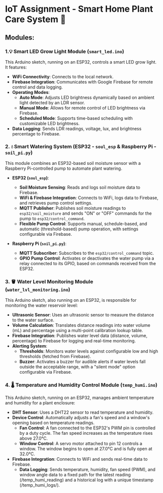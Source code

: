# IoT Assignment - Smart Home Plant Care System 🌱

## Modules:

### 1.💡 Smart LED Grow Light Module (`smart_led.ino`)

This Arduino sketch, running on an ESP32, controls a smart LED grow light. It features:
- **WiFi Connectivity**: Connects to the local network.
- **Firebase Integration**: Communicates with Google Firebase for remote control and data logging.
- **Operating Modes**:
    - **Auto Mode**: Adjusts LED brightness dynamically based on ambient light detected by an LDR sensor.
    - **Manual Mode**: Allows for remote control of LED brightness via Firebase.
    - **Scheduled Mode**: Supports time-based scheduling with customizable LED brightness.
- **Data Logging**: Sends LDR readings, voltage, lux, and brightness percentage to Firebase.

### 2. 💧 Smart Watering System (ESP32 - `soul_esp` & Raspberry Pi - `soil_pi.py`)

This module combines an ESP32-based soil moisture sensor with a Raspberry Pi-controlled pump to automate plant watering.

- **ESP32 (`soul_esp`)**:
    - **Soil Moisture Sensing**: Reads and logs soil moisture data to Firebase.
    - **WiFi & Firebase Integration**: Connects to WiFi, logs data to Firebase, and retrieves pump control settings.
    - **MQTT Publisher**: Publishes soil moisture readings to `esp32/soil_moisture` and sends "ON" or "OFF" commands for the pump to `esp32/control_command`.
    - **Flexible Pump Control**: Supports manual, schedule-based, and automatic (threshold-based) pump operation, with settings configurable via Firebase.

- **Raspberry Pi (`soil_pi.py`)**:
    - **MQTT Subscriber**: Subscribes to the `esp32/control_command` topic.
    - **GPIO Pump Control**: Activates or deactivates the water pump via a relay connected to its GPIO, based on commands received from the ESP32.

### 3. 🪣 Water Level Monitoring Module (`water_lvl_monitoring.ino`)

This Arduino sketch, also running on an ESP32, is responsible for monitoring the water reservoir level:
- **Ultrasonic Sensor**: Uses an ultrasonic sensor to measure the distance to the water surface.
- **Volume Calculation**: Translates distance readings into water volume (mL) and percentage using a multi-point calibration lookup table.
- **Firebase Integration**: Publishes water level data (distance, volume, percentage) to Firebase for logging and real-time monitoring.
- **Alerting System**:
    - **Thresholds**: Monitors water levels against configurable low and high thresholds (fetched from Firebase).
    - **Buzzer**: Activates a buzzer for audible alerts if water levels fall outside the acceptable range, with a "silent mode" option configurable via Firebase.

### 4. 🌡️ Temperature and Humidity Control Module (`temp_humi.ino`)

This Arduino sketch, running on an ESP32, manages ambient temperature and humidity for a plant enclosure:
- **DHT Sensor**: Uses a DHT22 sensor to read temperature and humidity.
- **Device Control**: Automatically adjusts a fan's speed and a window's opening based on temperature readings.
    - **Fan Control**: A fan connected to the ESP32's PWM pin is controlled by a duty cycle. The fan speed increases as the temperature rises above 27.0°C.
    - **Window Control**: A servo motor attached to pin 12 controls a window. The window begins to open at 27.0°C and is fully open at 32.0°C.
- **Firebase Integration**: Connects to WiFi and sends real-time data to Firebase.
    - **Data Logging**: Sends temperature, humidity, fan speed (PWM), and window angle data to a fixed path for the latest reading (/temp_humi_reading) and a historical log with a unique timestamp (/temp_humi_logs/).
